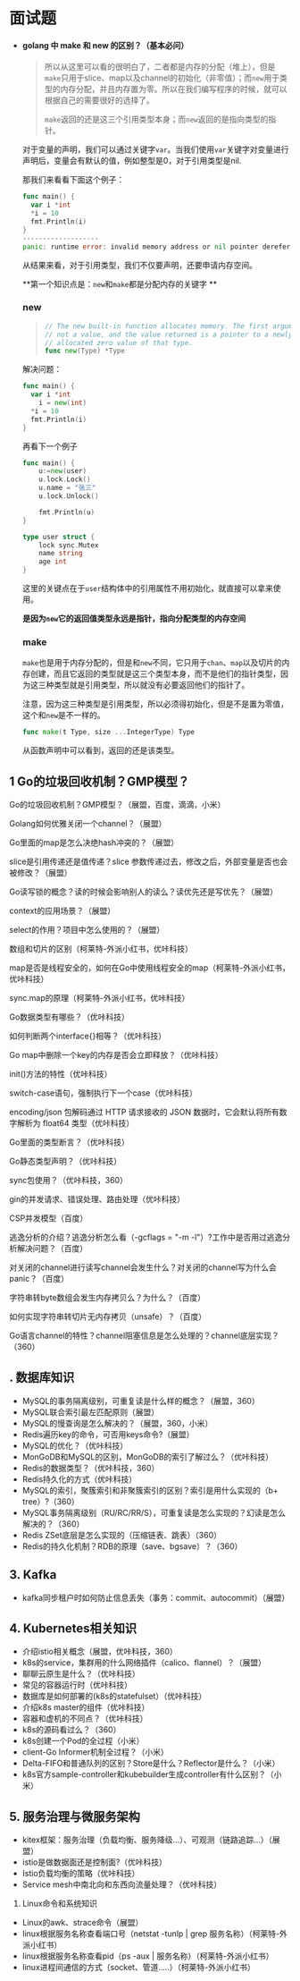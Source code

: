 # 面试题

* #### golang 中 make 和 new 的区别？（基本必问）

  > 所以从这里可以看的很明白了，二者都是内存的分配（堆上），但是`make`只用于slice、map以及channel的初始化（非零值）；而`new`用于类型的内存分配，并且内存置为零。所以在我们编写程序的时候，就可以根据自己的需要很好的选择了。
  >
  > `make`返回的还是这三个引用类型本身；而`new`返回的是指向类型的指针。

  对于变量的声明，我们可以通过关键字`var`。当我们使用`var`关键字对变量进行声明后，变量会有默认的值，例如整型是0，对于引用类型是nil.

  那我们来看看下面这个例子：

  ```go
  func main() {
  	var i *int
  	*i = 10
  	fmt.Println(i)
  }
  -------------------
  panic: runtime error: invalid memory address or nil pointer dereference
  ```

  从结果来看，对于引用类型，我们不仅要声明，还要申请内存空间。

  **第一个知识点是：`new`和`make`都是分配内存的关键字 **

  ### new

  > ```go
  > // The new built-in function allocates memory. The first argument is a type,
  > // not a value, and the value returned is a pointer to a newly
  > // allocated zero value of that type.
  > func new(Type) *Type
  > ```

  解决问题：

  ```go
  func main() {
  	var i *int
      i = new(int)
  	*i = 10
  	fmt.Println(i)
  }
  ```

  再看下一个例子

  ```go
  func main() {
      u:=new(user)
      u.lock.Lock()
      u.name = "张三"
      u.lock.Unlock()
  
      fmt.Println(u)
  }
  
  type user struct {
      lock sync.Mutex
      name string
      age int
  }
  ```

  这里的关键点在于`user`结构体中的引用属性不用初始化，就直接可以拿来使用。

  **是因为`new`它的返回值类型永远是指针，指向分配类型的内存空间**

  ### make

  `make`也是用于内存分配的，但是和`new`不同，它只用于`chan`、`map`以及切片的内存创建，而且它返回的类型就是这三个类型本身，而不是他们的指针类型，因为这三种类型就是引用类型，所以就没有必要返回他们的指针了。

  注意，因为这三种类型是引用类型，所以必须得初始化，但是不是置为零值，这个和`new`是不一样的。

  ```go
  func make(t Type, size ...IntegerType) Type
  ```

  从函数声明中可以看到，返回的还是该类型。

  

## 1 Go的垃圾回收机制？GMP模型？

Go的垃圾回收机制？GMP模型？（展盟，百度，滴滴，小米）

Golang如何优雅关闭一个channel？（展盟）

Go里面的map是怎么决绝hash冲突的？（展盟）

slice是引用传递还是值传递？slice 参数传递过去，修改之后，外部变量是否也会被修改？（展盟）

Go读写锁的概念？读的时候会影响别人的读么？读优先还是写优先？（展盟）

context的应用场景？（展盟）

select的作用？项目中怎么使用的？（展盟）

数组和切片的区别（柯莱特-外派小红书，优咔科技）

map是否是线程安全的，如何在Go中使用线程安全的map（柯莱特-外派小红书，优咔科技）

sync.map的原理（柯莱特-外派小红书，优咔科技）

Go数据类型有哪些？（优咔科技）

如何判断两个interface{}相等？（优咔科技）

Go map中删除一个key的内存是否会立即释放？（优咔科技）

init()方法的特性（优咔科技）

switch-case语句，强制执行下一个case（优咔科技）

encoding/json 包解码通过 HTTP 请求接收的 JSON 数据时，它会默认将所有数字解析为 float64 类型（优咔科技）

Go里面的类型断言？（优咔科技）

Go静态类型声明？（优咔科技）

sync包使用？（优咔科技，360）

gin的并发请求、错误处理、路由处理（优咔科技）

CSP并发模型（百度）

逃逸分析的介绍？逃逸分析怎么看（-gcflags = "-m -l"）?工作中是否用过逃逸分析解决问题？（百度）

对关闭的channel进行读写channel会发生什么？对关闭的channel写为什么会panic？（百度）

字符串转byte数组会发生内存拷贝么？为什么？（百度）

如何实现字符串转切片无内存拷贝（unsafe）？（百度）

Go语言channel的特性？channel阻塞信息是怎么处理的？channel底层实现？（360）


## .  数据库知识

- MySQL的事务隔离级别，可重复读是什么样的概念？（展盟，360）
- MySQL联合索引最左匹配原则（展盟）
- MySQL的慢查询是怎么解决的？（展盟，360，小米）
- Redis遍历key的命令，可否用keys命令?（展盟）
- MySQL的优化？（优咔科技）
- MonGoDB和MySQL的区别，MonGoDB的索引了解过么？（优咔科技）
- Redis的数据类型？（优咔科技，360）
- Redis持久化的方式（优咔科技）
- MySQL的索引，聚簇索引和非聚簇索引的区别？索引是用什么实现的（b+ tree）?（360）
- MySQL事务隔离级别（RU/RC/RR/S），可重复读是怎么实现的？幻读是怎么解决的？（360）
- Redis ZSet底层是怎么实现的（压缩链表、跳表）（360）
- Redis的持久化机制？RDB的原理（save、bgsave）？（360）

## 3.  Kafka

- kafka同步租户时如何防止信息丢失（事务：commit、autocommit）（展盟）

## 4.  Kubernetes相关知识

- 介绍istio相关概念（展盟，优咔科技，360）
- k8s的service，集群用的什么网络插件（calico、flannel）？（展盟）
- 聊聊云原生是什么？（优咔科技）
- 常见的容器运行时（优咔科技）
- 数据库是如何部署的(k8s的statefulset）（优咔科技）
- 介绍k8s master的组件（优咔科技）
- 容器和虚机的不同点？（优咔科技）
- k8s的源码看过么？（360）
- k8s创建一个Pod的全过程（小米）
- client-Go Informer机制全过程？（小米）
- Delta-FIFO和普通队列的区别？Store是什么？Reflector是什么？（小米）
- k8s官方sample-controller和kubebuilder生成controller有什么区别？（小米）

## 5. 服务治理与微服务架构

- kitex框架：服务治理（负载均衡、服务降级...）、可观测（链路追踪...）（展盟）
- istio是做数据面还是控制面?（优咔科技）
- Istio负载均衡的策略（优咔科技）
- Service mesh中南北向和东西向流量处理？（优咔科技）

1. Linux命令和系统知识

- Linux的awk、strace命令（展盟）
- linux根据服务名称查看端口号（netstat -tunlp | grep 服务名称）（柯莱特-外派小红书）
- linux根据服务名称查看pid（ps -aux | 服务名称）（柯莱特-外派小红书）
- linux进程间通信的方式（socket、管道.....）（柯莱特-外派小红书）

